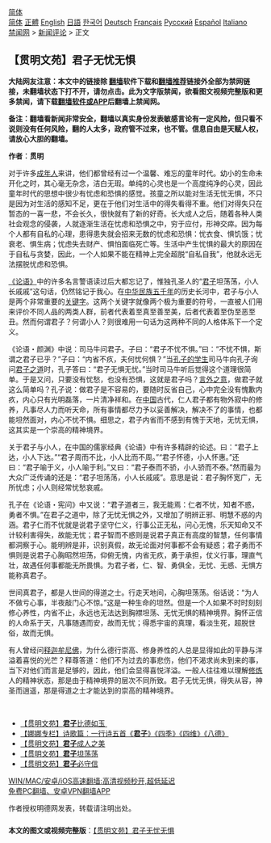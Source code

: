  <!-- 面包屑导航 --> <div class="breadcrumb"><!-- GTranslate: https://gtranslate.io/ -->  <div class="switcher notranslate">  <div class="selected">  <a href="#" onclick="return false;"> 简体</a>  </div>  <div class="option">  <a href="https://www.bannedbook.org" onclick="doGTranslate('zh-CN|zh-CN');jQuery('div.switcher div.selected a').html(jQuery(this).html());return false;" title="简体中文" class="nturl selected"> 简体</a>  <a href="https://www.bannedbook.org/zh-tw/" onclick="doGTranslate('zh-CN|zh-TW');jQuery('div.switcher div.selected a').html(jQuery(this).html());return false;" title="繁體中文" class="nturl"> 正體</a>  <a href="https://www.bannedbook.org/en/" onclick="doGTranslate('zh-CN|en');jQuery('div.switcher div.selected a').html(jQuery(this).html());return false;" title="English" class="nturl"> English</a>  <a href="https://www.bannedbook.org/ja/" onclick="doGTranslate('zh-CN|ja');jQuery('div.switcher div.selected a').html(jQuery(this).html());return false;" title="日本語" class="nturl"> 日語</a>  <a href="https://www.bannedbook.org/ko/" onclick="doGTranslate('zh-CN|ko');jQuery('div.switcher div.selected a').html(jQuery(this).html());return false;" title="한국어" class="nturl"> 한국어</a>  <a href="https://www.bannedbook.org/de/" onclick="doGTranslate('zh-CN|de');jQuery('div.switcher div.selected a').html(jQuery(this).html());return false;" title="Deutsch" class="nturl"> Deutsch</a>  <a href="https://www.bannedbook.org/fr/" onclick="doGTranslate('zh-CN|fr');jQuery('div.switcher div.selected a').html(jQuery(this).html());return false;" title="Français" class="nturl"> Français</a>  <a href="https://www.bannedbook.org/ru/" onclick="doGTranslate('zh-CN|ru');jQuery('div.switcher div.selected a').html(jQuery(this).html());return false;" title="Русский" class="nturl"> Русский</a>  <a href="https://www.bannedbook.org/es/" onclick="doGTranslate('zh-CN|es');jQuery('div.switcher div.selected a').html(jQuery(this).html());return false;" title="Español" class="nturl"> Español</a>  <a href="https://www.bannedbook.org/it/" onclick="doGTranslate('zh-CN|it');jQuery('div.switcher div.selected a').html(jQuery(this).html());return false;" title="Italiano" class="nturl"> Italiano</a>  </div>  </div>      <div class='breadcrumb-sub'><!-- Breadcrumb NavXT 6.3.0 --> <a href="https://www.bannedbook.org/" class="home">禁闻网</a> &gt; <a href="https://www.bannedbook.org/bnews/comments/" class="category">新闻评论</a> &gt; 正文</div></div><h2>【贯明文苑】君子无忧无惧</h2> <p class="notice"><b>大陆网友注意：本文中的链接除 <a href="https://github.com/bannedbook/fanqiang" >翻墙</a>软件下载和<a href="https://github.com/killgcd/justmysocks/blob/master/README.md">翻墙推荐</a>链接外全部为禁网链接，未翻墙状态下打不开，请勿点击。此为文字版禁闻，欲看图文视频完整版和更多禁闻，请下载<a href="https://github.com/bannedbook/fanqiang">翻墙软件或APP</a>后翻墙上禁闻网。</p><p>备注：翻墙看新闻非常安全，翻墙以真实身份发表敏感言论有一定风险，但只看不说则没有任何风险，翻的人太多，政府管不过来，也不管。信息自由是天赋人权，请放心大胆的翻墙。</b></p>  <div class="entry"> <p>              <a href="https://i2.wp.com/upload-images-bucket-v64rleca837do.s3.eu-west-1.amazonaws.com/wp-content/uploads/2021/07/09092458/%E5%90%9B%E5%AD%90%E7%84%A1%E6%86%82%E7%84%A1%E6%87%BC%EF%BC%88%E5%9C%96%E7%89%87%E4%BE%86%E6%BA%90%EF%BC%9APixabay%EF%BC%89.jpeg?fit=1600%2C427&#038;ssl=1" data-caption=""></a>                            </p> <p><b>作者︰贯明</b></p> <p>对于许多<a href="https://www.bannedbook.org/bnews/tag/%E6%88%90%E5%B9%B4%E4%BA%BA/" class="st_tag internal_tag" rel="tag" title="标签 成年人 下的日志">成年人</a>来讲，他们都曾经有过一个温馨、难忘的童年时代。幼小的生命未开化之时，其心毫无杂念，洁白无瑕。单纯的心灵也是一个高度纯净的心灵，因此童年时代的思想中很少有忧虑和恐惧的感觉。孩童之所以能对生活无忧无惧，不只是因为对生活的感知不足，更在于他们对生活中的得失看得不重。他们对得失只在暂态的一喜一悲，不会长久，很快就有了新的好奇。长大成人之后，随着各种人类社会观念的侵袭，人就逐渐生活在忧虑和恐惧之中，穷于应付，形神交瘁。因为每个人都有自私的心理，患得患失就会招来无数的忧虑和恐惧：忧衣食、惧饥饿；忧衰老、惧生病；忧虑失去财产、惧怕面临死亡等。生活中产生忧惧的最大的原因在于自私与贪婪，因此，一个人如果不能在精神上完全超脱“自私自我”，他就永远无法摆脱忧虑和恐惧。</p>  <p><a href="https://www.bannedbook.org/bnews/tag/%E3%80%8A%E8%AE%BA%E8%AF%AD%E3%80%8B/" class="st_tag internal_tag" rel="tag" title="标签 《论语》 下的日志">《论语》</a>中的许多名言警语读过后大都忘记了，惟独孔圣人的“<a href="https://www.bannedbook.org/bnews/tag/%E5%90%9B%E5%AD%90/" class="st_tag internal_tag" rel="tag" title="标签 君子 下的日志">君子</a>坦荡荡，小人长戚戚”这句话，仍然铭记于我心。在<a href="https://www.bannedbook.org/bnews/tag/%E4%B8%AD%E5%8D%8E%E6%B0%91%E6%97%8F/" class="st_tag internal_tag" rel="tag" title="标签 中华民族 下的日志">中华民族</a><span class='wp_keywordlink'><a href="https://www.bannedbook.org/forum24/topic769.html" title="上下五千年历史真貌" target="_blank">五千年</a></span>的历史长河中，君子与小人是两个非常重要的<a href="https://www.bannedbook.org/bnews/tag/%E5%85%B3%E9%94%AE%E5%AD%97/" class="st_tag internal_tag" rel="tag" title="标签 关键字 下的日志">关键字</a>。这两个关键字就像两个极为重要的符号，一直被人们用来评价不同人品的两类人群，前者代表着至真至善至美，后者代表着至伪至恶至丑。然而何谓君子？何谓小人？则很难用一句话为这两种不同的人格体系下一个定义。</p> <p>《论语・颜渊》中说：司马牛问君子。子曰：“君子不忧不惧。”曰：“不忧不惧，斯谓之君子已乎？”子曰：“内省不疚，夫何忧何惧？”当<a href="https://www.bannedbook.org/bnews/tag/%e5%ad%94%e5%ad%90%e7%9a%84%e5%ad%a6%e7%94%9f/" class="st_tag internal_tag" rel="tag" title="标签 孔子的学生 下的日志">孔子的学生</a>司马牛向孔子询问<a href="https://www.bannedbook.org/bnews/tag/%e5%90%9b%e5%ad%90%e4%b9%8b%e9%81%93/" class="st_tag internal_tag" rel="tag" title="标签 君子之道 下的日志">君子之道</a>时，孔子答曰：“君子无惧无忧。”当时司马牛听后觉得这个道理很简单。于是又问，只要没有忧愁，也没有恐惧，这就是君子吗？<a href="https://www.bannedbook.org/bnews/tag/%E8%A8%80%E5%A4%96%E4%B9%8B%E6%84%8F/" class="st_tag internal_tag" rel="tag" title="标签 言外之意 下的日志">言外之意</a>，做君子就这么简单吗？孔子说：做君子是不容易的，要随时反省自己，心中完全没有愧歉内疚，内心只有光明磊落，一片清净祥和。在<span class='wp_keywordlink_affiliate'><a href="https://www.bannedbook.org/" title="中国" target="_blank">中国</a></span>古代，仁人君子都有物外寂中的修养，凡事尽人力而听天命，所有事情都尽力予以妥善解决，解决不了的事情，也都能坦然面对，内心不忧不惧。细思之，君子内省而不感到有愧于天地，无忧无惧，这其实是一个崇高的精神境界。</p> <p>关于君子与小人，在中国的儒家经典《论语》中有许多精辟的论述。曰：“君子上达，小人下达。”“君子周而不比，小人比而不周。”“君子怀德，小人怀惠。”还曰：“君子喻于义，小人喻于利。”又曰：“君子泰而不骄，小人骄而不泰。”然而最为大众广泛传诵的还是：“君子坦荡荡，小人长戚戚”。意思是说：君子胸怀宽广，无所忧虑；小人则经常忧愁哀戚。</p>  <p>孔子在《论语・宪问》中又说：“君子道者三，我无能焉：仁者不忧，知者不惑，勇者不惧。”在君子之道中，除了无忧无惧之外，又增加了明辨正邪、明慧不惑的内涵。君子仁而不忧就是说君子坚守仁义，行事公正无私，问心无愧，乐天知命又不计较利害得失，故能无忧；君子智而不惑则是说君子真正有高度的智慧，任何事情都洞察于心。能明辨是非，识别真假，故无论面对何事都不会有疑惑；君子勇而不惧则是说君子心胸昭然坦荡，仰俯无愧，内省无疚，勇于承担，仗义行事，理直气壮，故遇任何事都能无所畏惧。为君子者，仁、智、勇俱全，无忧、无惑、无惧方能称真君子。</p> <p>世间真君子，都是人世间的得道之士。行走天地间，心胸坦荡荡。俗话说：“为人不做亏心事，半夜敲门心不惊。”这是一种生命的坦然。但是一个人如果不时时刻刻修心养性，内省不止，永远也无法达到胸襟坦荡、无忧无惧的精神境界。胸怀正信的人命系于天，凡事随遇而安，故而无忧；得悉宇宙的真理，看淡生死，超脱世俗，故而无惧。</p> <p>有人曾经问<span class='wp_keywordlink'><a href="https://www.bannedbook.org/forum3/topic71.html" title="电子书：释迦牟尼佛" target="_blank">释迦牟尼佛</a></span>，为什么德行崇高、修身养性的人总是显得如此的平静与洋溢着喜悦的光芒？释尊答道：他们不为过去的事悲伤，他们不渴求尚未到来的事，当下对他们而言是足够的，因此，他们会显得喜悦洋溢。一般人往往难以理解<span class='wp_keywordlink'><a href="https://www.qi-gong.me/" title="气功修炼网" target="_blank">修炼</a></span>人的精神状态，那是由于精神境界的层次不同所致。君子无忧无惧，得失从容，神圣而逍遥，那是得道之士才能达到的崇高的精神境界。</p>  <p>&nbsp;</p> <ul class='op-related-articles' title='相关阅读'> <li><a href='https://www.bannedbook.org/bnews/comments/20210719/1589882.html' target='_blank'>【贯明文苑】<b>君子</b>比德如玉 </a></li> <li><a href='https://www.bannedbook.org/bnews/comments/20210715/1587776.html' target='_blank'>【娜娜专栏】诗歌篇：一行诗五首《<b>君子</b>》《四季》《四维》《八德》</a></li> <li><a href='https://www.bannedbook.org/bnews/comments/20210705/1580579.html' target='_blank'>【贯明文苑】<b>君子</b>成人之美</a></li> <li><a href='https://www.bannedbook.org/bnews/comments/20210628/1575855.html' target='_blank'>【贯明文苑】<b>君子</b>坦荡荡</a></li> <li><a href='https://www.bannedbook.org/bnews/comments/20210621/1571054.html' target='_blank'>【贯明文苑】<b>君子</b>必守信</a></li> </ul> <p class="texttj"> <a href="https://github.com/bannedbook/fanqiang/wiki/V2ray%E6%9C%BA%E5%9C%BA" target="_blank">WIN/MAC/安卓/iOS高速翻墙:高清视频秒开,超低延迟</a><br/> <a href="https://github.com/bannedbook/fanqiang/wiki/%E7%A6%81%E9%97%BB%E7%BD%91%E5%AE%89%E5%8D%93%E7%BF%BB%E5%A2%99%E6%96%B0%E9%97%BBAPP" target="_blank">免费PC翻墙、安卓VPN翻墙APP</a></p><p>作者授权明德网发表，转载请注明出处。</p> <a name='sharetosocial'></a>  <div style="margin-bottom:5px;padding-bottom:5px;clear:both"> <div id="archive-pix-1" class="banner-ads"> <!-- AuctionX Display platform tag START --> <div id="26318x728x90x621x_ADSLOT2" clicktrack="%%CLICK_URL_ESC%%"></div> <!-- AuctionX Display platform tag END --> </div> <div id="archive-pix-2" class="banner-ads"> <!-- AuctionX Display platform tag START --> <div id="26315x300x250x621x_ADSLOT2" clicktrack="%%CLICK_URL_ESC%%"></div> <!-- AuctionX Display platform tag END --> </div> </div>  <div id="archive-pix-1" class="banner-ads"> <!-- AuctionX Display platform tag START --> <div id="26318x728x90x621x_ADSLOT3" clicktrack="%%CLICK_URL_ESC%%"></div> <!-- AuctionX Display platform tag END --> </div> <div><b>本文的图文或视频完整版</b>：<a href='https://www.bannedbook.org/bnews/comments/20210726/1594277.html'>【贯明文苑】君子无忧无惧</a></div>  </div><!--END ENTRY--> 